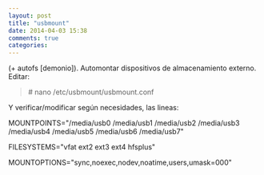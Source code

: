 ```yaml
---
layout: post
title: "usbmount"
date: 2014-04-03 15:38
comments: true
categories: 
---
```

(+ autofs [demonio]). Automontar dispositivos de almacenamiento externo. Editar:

>\# nano /etc/usbmount/usbmount.conf

Y verificar/modificar según necesidades, las lineas:

MOUNTPOINTS="/media/usb0 /media/usb1 /media/usb2 /media/usb3 /media/usb4 /media/usb5 /media/usb6 /media/usb7" 

FILESYSTEMS="vfat ext2 ext3 ext4 hfsplus"

MOUNTOPTIONS="sync,noexec,nodev,noatime,users,umask=000"

